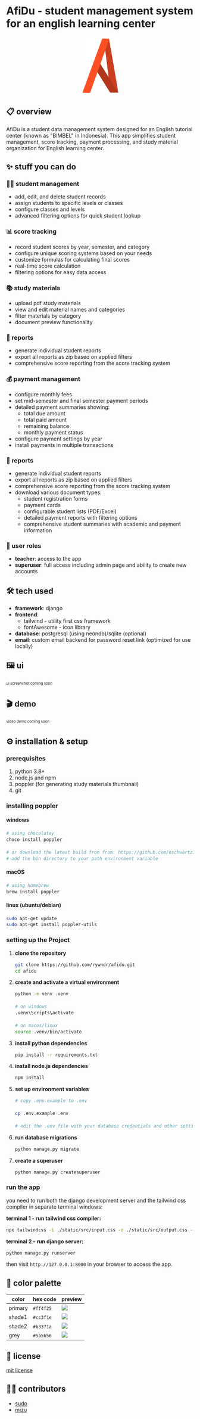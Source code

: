 # AfiDu - student management system for an english learning center

<p align="center">
  <img src="./src/static/images/afidu.png" alt="AfiDu Logo" width="101" height="154" />
</p>

## 📋 overview

AfiDu is a student data management system designed for an English tutorial center (known as "BIMBEL" in Indonesia). This app simplifies student management, score tracking, payment processing, and study material organization for English learning center.

## ✨ stuff you can do

### 👨‍🎓 student management

- add, edit, and delete student records
- assign students to specific levels or classes
- configure classes and levels
- advanced filtering options for quick student lookup

### 📊 score tracking

- record student scores by year, semester, and category
- configure unique scoring systems based on your needs
- customize formulas for calculating final scores
- real-time score calculation
- filtering options for easy data access

### 📚 study materials

- upload pdf study materials
- view and edit material names and categories
- filter materials by category
- document preview functionality

### 📝 reports

- generate individual student reports
- export all reports as zip based on applied filters
- comprehensive score reporting from the score tracking system

### 💰 payment management

- configure monthly fees
- set mid-semester and final semester payment periods
- detailed payment summaries showing:
  - total due amount
  - total paid amount
  - remaining balance
  - monthly payment status
- configure payment settings by year
- install payments in multiple transactions

### 📝 reports

- generate individual student reports
- export all reports as zip based on applied filters
- comprehensive score reporting from the score tracking system
- download various document types:
  - student registration forms
  - payment cards
  - configurable student lists (PDF/Excel)
  - detailed payment reports with filtering options
  - comprehensive student summaries with academic and payment information

### 👥 user roles

- **teacher**: access to the app
- **superuser**: full access including admin page and ability to create new accounts

## 🛠️ tech used

- **framework**: django
- **frontend**:
  - tailwind - utility first css framework
  - fontAwesome - icon library
- **database**: postgresql (using neondb)/sqlite (optional)
- **email**: custom email backend for password reset link (optimized for use locally)

## 🖼️ ui

<sub><sup>ui screenshot coming soon<sub><sup>

## 🎬 demo

<sub><sup>video demo coming soon<sub><sup>

## ⚙️ installation & setup

### prerequisites

1.  python 3.8+
2.  node.js and npm
3.  poppler (for generating study materials thumbnail)
4.  git

### installing poppler

#### windows

```bash
# using chocolatey
choco install poppler

# or download the latest build from from: https://github.com/oschwartz10612/poppler-windows/releases
# add the bin directory to your path environment variable

```

#### macOS

```bash
# using homebrew
brew install poppler

```

#### linux (ubuntu/debian)

```bash
sudo apt-get update
sudo apt-get install poppler-utils
```

### setting up the Project

1.  **clone the repository**

    ```bash
    git clone https://github.com/rywndr/afidu.git
    cd afidu
    ```

2.  **create and activate a virtual environment**

    ```bash
    python -m venv .venv

    # on windows
    .venv\Scripts\activate

    # on macos/linux
    source .venv/bin/activate
    ```

3.  **install python dependencies**

    ```bash
    pip install -r requirements.txt
    ```

4.  **install node.js dependencies**

    ```bash
    npm install
    ```

5.  **set up environment variables**

    ```bash
    # copy .env.example to .env

    cp .env.example .env

    # edit the .env file with your database credentials and other settings
    ```

6.  **run database migrations**

    ```bash
    python manage.py migrate
    ```

7.  **create a superuser**

    ```bash
    python manage.py createsuperuser
    ```

### run the app

you need to run both the django development server and the tailwind css compiler in separate terminal windows:

**terminal 1 - run tailwind css compiler:**

```bash
npx tailwindcss -i ./static/src/input.css -o ./static/src/output.css --watch
```

**terminal 2 - run django server:**

```bash
python manage.py runserver
```

then visit `http://127.0.0.1:8000` in your browser to access the app.

## 🎨 color palette

| color   | hex code  | preview                                                                               |
| ------- | --------- | ------------------------------------------------------------------------------------- |
| primary | `#ff4f25` | ![](https://img.shields.io/badge/-_-ff4f25?style=flat&labelColor=ff4f25&color=ff4f25) |
| shade1  | `#cc3f1e` | ![](https://img.shields.io/badge/-_-cc3f1e?style=flat&labelColor=cc3f1e&color=cc3f1e) |
| shade2  | `#b3371a` | ![](https://img.shields.io/badge/-_-b3371a?style=flat&labelColor=b3371a&color=b3371a) |
| grey    | `#5a5656` | ![](https://img.shields.io/badge/-_-5a5656?style=flat&labelColor=5a5656&color=5a5656) |

## 📄 license

[mit license](./LICENSE)

## 👨‍💻 contributors

- [sudo](https://github.com/rywndr)
- [mizu](https://github.com/Miizzuuu)
